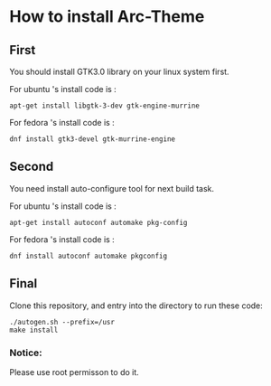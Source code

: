 # How to install Arc-Theme

## First

You should install GTK3.0 library on your linux system first.

For ubuntu 's install code is :

	apt-get install libgtk-3-dev gtk-engine-murrine

For fedora 's install code is :

	dnf install gtk3-devel gtk-murrine-engine

## Second

You need install auto-configure tool for next build task.

For ubuntu 's install code is :

	apt-get install autoconf automake pkg-config

For fedora 's install code is :

	dnf install autoconf automake pkgconfig

## Final

Clone this repository, and entry into the directory to run these code:

	./autogen.sh --prefix=/usr
	make install

### Notice:

Please use root permisson to do it.
